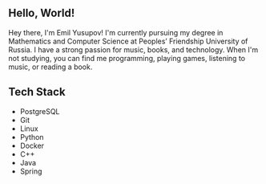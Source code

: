 ## Hello, World!

Hey there, I'm Emil Yusupov! I'm currently pursuing my degree in Mathematics and Computer Science at Peoples’ Friendship University of Russia. I have a strong passion for music, books, and technology. When I'm not studying, you can find me programming, playing games, listening to music, or reading a book.

## Tech Stack

- PostgreSQL
- Git
- Linux
- Python
- Docker
- C++
- Java
- Spring
